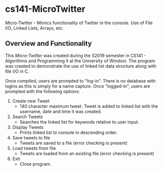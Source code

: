 # cs141-MicroTwitter
Micro-Twitter - Mimics functionality of Twitter in the console. Use of File I/O, Linked Lists, Arrays, etc.

## Overview and Functionality

This *Micro-Twitter* was created during the S2019 semester in CS141 - Algorithms and Programming II at the University of Windsor. The program was created to demonstrate the use of linked list data structure along with file I/O in C. 

Once compiled, users are prompted to "log-in". There is no database with logins as this is simply for a name capture. Once "logged-in", users are prompted with the following options:
1. Create new Tweet
   - 140 character maximum tweet. Tweet is added to linked list with the username, date and time it was created.
2. Search Tweets
   - Searches the linked list for keywords relative to user input.
3. Display Tweets
   - Prints linked list to console in descending order.
4. Save tweets to file
   - Tweets are saved to a file (error checking is present)
5. Load tweets from file
   - Tweets are loaded from an existing file (error checking is present)
6. Exit
   - Close program.
